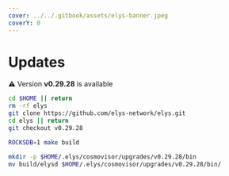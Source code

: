 ```yaml
---
cover: ../../.gitbook/assets/elys-banner.jpeg
coverY: 0
---
```


# Updates

⚠️ Version **v0.29.28** is available

```bash
cd $HOME || return
rm -rf elys
git clone https://github.com/elys-network/elys.git
cd elys || return
git checkout v0.29.28

ROCKSDB=1 make build

mkdir -p $HOME/.elys/cosmovisor/upgrades/v0.29.28/bin
mv build/elysd $HOME/.elys/cosmovisor/upgrades/v0.29.28/bin/
```
